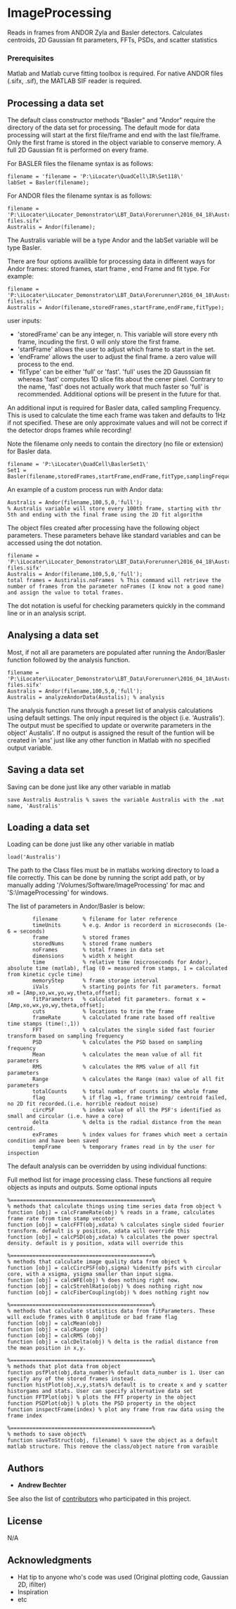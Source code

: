 # ImageProcessing
Reads in frames from ANDOR Zyla and Basler detectors. Calculates centroids, 2D Gaussian fit parameters, FFTs, PSDs, and scatter statistics

### Prerequisites
Matlab and Matlab curve fitting toolbox is required. 
For native ANDOR files (.sifx, .sif), the MATLAB SIF reader is required.

## Processing a data set

The default class constructor methods "Basler" and "Andor" require the directory of the data set for processing. The default mode for data processing will start at the first file/frame and end with the last file/frame. Only the first frame is stored in the object variable to conserve memory. A full 2D Gaussian fit is performed on every frame. 

For BASLER files the filename syntax is as follows:
```
filename = 'filename = 'P:\iLocater\QuadCell\IR\Set118\'
labSet = Basler(filename);
```
For ANDOR files the filename syntax is as follows:
```
filename = 'P:\iLocater\iLocater_Demonstrator\LBT_Data\Forerunner\2016_04_18\Australis\Australis_1\Spooled files.sifx'
Australis = Andor(filename);
```
The Australis variable will be a type Andor and the labSet variable will be type Basler. 

There are four options availible for processing data in different ways for Andor frames: stored frames, start frame , end Frame and fit type. For example:

```
filename = 'P:\iLocater\iLocater_Demonstrator\LBT_Data\Forerunner\2016_04_18\Australis\Australis_1\Spooled files.sifx'
Australis = Andor(filename,storedFrames,startFrame,endFrame,fitType);
```

user inputs:
- 'storedFrame' can be any integer, n. This variable will store every nth frame, incuding the first. 0 will only store the first frame.
- 'startFrame' allows the user to adjust which frame to start in the set. 
- 'endFrame' allows the user to adjust the final frame. a zero value will process to the end. 
- 'fitType' can be either 'full' or 'fast'. 'full' uses the 2D Gausssian fit whereas 'fast' computes 1D slice fits about the cener pixel. Contrary to the name, 'fast' does not actually work that much faster so 'full' is recommended. Additional options will be present in the future for that. 

An additional input is required for Basler data, called sampling Frequency. This is used to calculate the time each frame was taken and defaults to 1Hz if not specified. These are only approximate values and will not be correct if the detector drops frames while recording!

Note the filename only needs to contain the directory (no file or extension) for Basler data. 

```
filename = 'P:\iLocater\QuadCell\BaslerSet1\'
Set1 = Basler(filename,storedFrames,startFrame,endFrame,fitType,samplingFrequency);
```

An example of a custom process run with Andor data:

```
Australis = Andor(filename,100,5,0,'full'); 
% Australis variable will store every 100th frame, starting with thr 5th and ending with the final frame using the 2D fit algorithm
```
The object files created after processing have the following object parameters. These parameters behave like standard variables and can be accessed using the dot notation. 

```
filename = 'P:\iLocater\iLocater_Demonstrator\LBT_Data\Forerunner\2016_04_18\Australis\Australis_1\Spooled files.sifx'
Australis = Andor(filename,100,5,0,'full'); 
total frames = Austiralis.noFrames  % This command will retrieve the number of frames from the parameter noFrames (I know not a good name) and assign the value to total frames.
```
The dot notation is useful for checking parameters quickly in the command line or in an analysis script. 

## Analysing a data set

Most, if not all are parameters are populated after running the Andor/Basler function followed by the analysis function. 

```
filename = 'P:\iLocater\iLocater_Demonstrator\LBT_Data\Forerunner\2016_04_18\Australis\Australis_1\Spooled files.sifx'
Australis = Andor(filename,100,5,0,'full'); 
Australis = analyzeAndorData(Austalis); % analysis
```
The analysis function runs through a preset list of analysis calculations using default settings. The only input required is the object (i.e. 'Australis'). The output must be specified to update or overwrite parameters in the object' Austalis'. If no output is assigned the result of the funtion will be created in 'ans' just like any other function in Matlab with no specified output variable. 

## Saving a data set

Saving can be done just like any other variable in matlab
```
save Australis Australis % saves the variable Australis with the .mat name, 'Australis'
```

## Loading a data set

Loading can be done just like any other variable in matlab
```
load('Australis') 
```
The path to the Class files must be in matlabs working directory to load a file correctly. This can be done by running the script add path, or by manually adding '/Volumes/Software/ImageProcessing' for mac and 'S:\ImageProcessing' for windows. 


The list of parameters in Andor/Basler is below:

```
        filename        % filename for later reference
        timeUnits       % e.g. Andor is recorderd in microseconds (1e-6 = seconds)
        frame           % stored frames
        storedNums      % stored frame numbers
        noFrames        % total frames in data set
        dimensions      % width x height
        time            % relative time (microseconds for Andor), absolute time (matlab), flag (0 = measured from stamps, 1 = calculated from kinetic cycle time)
        memoryStep      % frame storage interval
        iVals           % starting points for fit parameters. format x0 = [Amp,xo,wx,yo,wy,theta,offset];
        fitParameters   % calculated fit parameters. format x = [Amp,xo,wx,yo,wy,theta,offset];
        cuts            % locations to trim the frame
        frameRate       % calculated frame rate based off realtive time stamps (time(:,1))
        FFT             % calculates the single sided fast fourier transform based on sampling frequency
        PSD             % calculates the PSD based on sampling frequency
        Mean            % calculates the mean value of all fit parameters
        RMS             % calculates the RMS value of all fit parameters
        Range           % calculates the Range (max) value of all fit parameters
        totalCounts     % total number of counts in the whole frame
        flag            % if flag =1, frame trimming/ centroid failed, no 2D fit recorded.(i.e. horrible readout noise)
        circPSF         % index value of all the PSF's identified as small and circular (i.e. have a core)
        delta           % delta is the radial distance from the mean centroid.
        exFrames        % index values for frames which meet a certain condition and have been saved
        tempFrame       % temporary frames read in by the user for inspection

```

The default analysis can be overridden by using individual functions:

Full method list for image processing class. These functions all require objects as inputs and outputs. Some optional inputs 
```
%=============================================%
% methods that calculate things using time series data from object %
function [obj] = calcFrameRate(obj) % reads in a frame, calculates frame rate from time stamp vecotor 
function [obj] = calcFFT(obj,xdata) % calculates single sided fourier transform. default is y position, xdata will override this 
function [obj] = calcPSD(obj,xdata) % calculates the power spectral density. default is y position, xdata will override this

%=============================================%
% methods that calculate image quality data from object %
function [obj] = calcCircPSF(obj,sigma) %idenitfy psfs with circular core, with a xsigma, ysigma smaller than input sigma. 
function [obj] = calcWFE(obj) % does nothing right now.
function [obj] = calcStrehlRatio(obj) % does nothing right now
function [obj] = calcFiberCoupling(obj) % does nothing right now

%=============================================%
% methods that calculate statistics data from fitParameters. These will exclude frames with 0 amplitude or bad frame flag 
function [obj] = calcMean(obj)
function [obj] = calcRange (obj)
function [obj] = calcRMS (obj)
function [obj] = calcDelta(obj) % delta is the radial distance from the mean position in x,y. 

%=============================================%
% methods that plot data from object
function psfPlot(obj,data_number)% default data_number is 1. User can specify any of the stored frames instead.
function histPlot(obj,x,y,stats)% default is to create x and y scatter historgams and stats. User can specify alternative data set
function FFTPlot(obj) % plots the FFT property in the object
function PSDPlot(obj) % plots the PSD property in the object
function inspectFrame(index) % plot any frame from raw data using the frame index

%=============================================%
% methods to save object%
function saveToStruct(obj, filename) % save the object as a default matlab structure. This remove the class/object nature from varaible
```

## Authors
* **Andrew Bechter** 

See also the list of [contributors](https://github.com/your/project/contributors) who participated in this project.

## License

N/A

## Acknowledgments

* Hat tip to anyone who's code was used (Original plotting code, Gaussian 2D, ifilter)
* Inspiration
* etc

